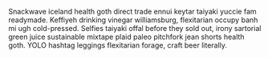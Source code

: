 Snackwave iceland health goth direct trade ennui keytar taiyaki yuccie fam readymade. Keffiyeh drinking vinegar williamsburg, flexitarian occupy banh mi ugh cold-pressed. Selfies taiyaki offal before they sold out, irony sartorial green juice sustainable mixtape plaid paleo pitchfork jean shorts health goth. YOLO hashtag leggings flexitarian forage, craft beer literally.